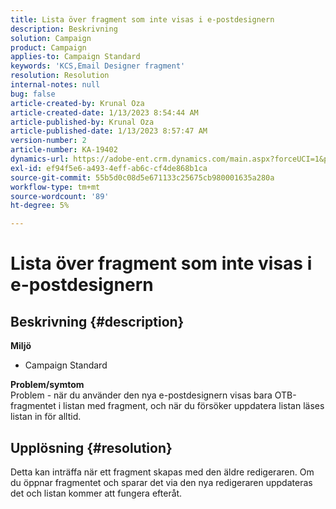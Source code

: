 ```yaml
---
title: Lista över fragment som inte visas i e-postdesignern
description: Beskrivning
solution: Campaign
product: Campaign
applies-to: Campaign Standard
keywords: 'KCS,Email Designer fragment'
resolution: Resolution
internal-notes: null
bug: false
article-created-by: Krunal Oza
article-created-date: 1/13/2023 8:54:44 AM
article-published-by: Krunal Oza
article-published-date: 1/13/2023 8:57:47 AM
version-number: 2
article-number: KA-19402
dynamics-url: https://adobe-ent.crm.dynamics.com/main.aspx?forceUCI=1&pagetype=entityrecord&etn=knowledgearticle&id=0ec239ec-1f93-ed11-aad1-6045bd006793
exl-id: ef94f5e6-a493-4eff-ab6c-cf4de868b1ca
source-git-commit: 55b5d0c08d5e671133c25675cb980001635a280a
workflow-type: tm+mt
source-wordcount: '89'
ht-degree: 5%

---
```


# Lista över fragment som inte visas i e-postdesignern

## Beskrivning {#description}

<b>Miljö</b>
- Campaign Standard



<b>Problem/symtom</b><br>Problem - när du använder den nya e-postdesignern visas bara OTB-fragmentet i listan med fragment, och när du försöker uppdatera listan läses listan in för alltid.

## Upplösning {#resolution}


Detta kan inträffa när ett fragment skapas med den äldre redigeraren. Om du öppnar fragmentet och sparar det via den nya redigeraren uppdateras det och listan kommer att fungera efteråt.
